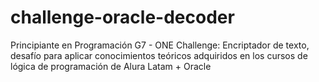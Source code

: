 # challenge-oracle-decoder
Principiante en Programación G7 - ONE Challenge: Encriptador de texto, desafío para aplicar conocimientos teóricos adquiridos en los cursos de lógica de programación de Alura Latam + Oracle
